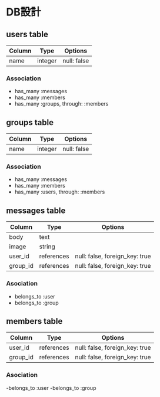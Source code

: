 # DB設計

## users table

|Column|Type|Options|
|------|----|-------|
|name|integer|null: false|


### Association

- has_many :messages
- has_many :members
- has_many :groups, through: :members


## groups table

|Column|Type|Options|
|------|----|-------|
|name|integer|null: false|


### Association
- has_many :messages
- has_many :members
- has_many :users, through: :members


## messages table

|Column|Type|Options|
|------|----|-------|
|body|text| |
|image|string| |
|user_id|references|null: false, foreign_key: true|
|group_id|references|null: false, foreign_key: true|



### Asociation

- belongs_to :user
- belongs_to :group


## members table

|Column|Type|Options|
|------|----|-------|
|user_id|references|null: false, foreign_key: true|
|group_id|references|null: false, foreign_key: true|

### Asociation
-belongs_to :user
-belongs_to :group
